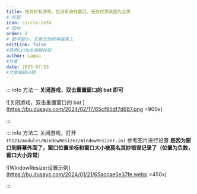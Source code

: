 ```yaml
---
title: 任务栏有游戏，但没有游戏窗口，任务栏预览图为全黑
# 标题
icon: circle-info
# 图标
order: 2
# 数字越小，文章左侧排序越靠上
editLink: false
#禁用Github编辑按钮
author: Laqua
#作者
date: 2023-07-23
#文章编辑日期
---
```


::: info 方法一
**关闭游戏，双击重置窗口的 bat 即可**

![关闭游戏，双击重置窗口的 bat ](https://bu.dusays.com/2024/02/17/65cf95df7d687.png =900x)

:::


::: info 方法二
关闭游戏，打开 ```th123/modules/WindowResizer/WindowResizer.ini``` 
参考图片进行设置
**是因为窗口到屏幕外面了，窗口位置坐标和窗口大小被莫名其妙错误记录了（位置为负数，窗口大小异常）**

![WindowResizer设置示例](https://bu.dusays.com/2024/01/21/65accae5e37fe.webp =450x)

:::
